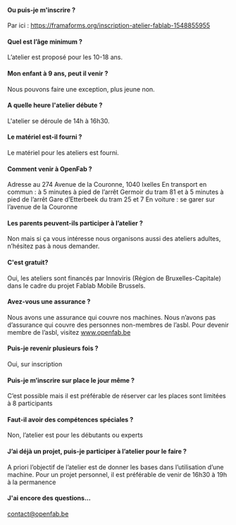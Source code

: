 


#### Ou puis-je m'inscrire ?               
Par ici : https://framaforms.org/inscription-atelier-fablab-1548855955

#### Quel est l’âge minimum ?               
L’atelier est proposé pour les 10-18 ans.

#### Mon enfant à 9 ans, peut il venir ?
Nous pouvons faire une exception, plus jeune non.

#### A quelle heure l'atelier débute ?
L'atelier se déroule de 14h à 16h30.

#### Le matériel est-il fourni ?            
Le matériel pour les ateliers est fourni.

#### Comment venir à OpenFab ?        
Adresse au 274 Avenue de la Couronne, 1040 Ixelles
En transport en commun : à 5 minutes à pied de l’arrêt Germoir du tram 81 et à 5 minutes à pied de l’arrêt Gare d’Etterbeek du tram 25 et 7
En voiture : se garer sur l’avenue de la Couronne

#### Les parents peuvent-ils participer à l’atelier ?         
Non mais si ça vous intéresse nous organisons aussi des ateliers adultes, n’hésitez pas à nous demander.

#### C'est gratuit?           
Oui, les ateliers sont financés par Innoviris (Région de Bruxelles-Capitale) dans le cadre du projet Fablab Mobile Brussels.

#### Avez-vous une assurance ?            
Nous avons une assurance qui couvre nos machines. Nous n’avons pas d’assurance qui couvre des personnes non-membres de l’asbl. Pour devenir membre de l’asbl, visitez www.openfab.be

#### Puis-je revenir plusieurs fois ?            
Oui, sur inscription

#### Puis-je m’inscrire sur place le jour même ?            
C’est possible mais il est préférable de réserver car les places sont limitées à 8 participants

#### Faut-il avoir des compétences spéciales ?            
Non, l’atelier est pour les débutants ou experts

#### J’ai déjà un projet, puis-je participer à l’atelier pour le faire ?            
A priori l’objectif de l’atelier est de donner les bases dans l’utilisation d’une machine.
Pour un projet personnel, il est préférable de venir de 16h30 à 19h à la permanence

#### J'ai encore des questions...
contact@openfab.be
